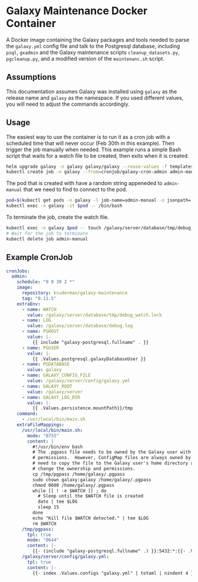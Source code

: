 # Galaxy Maintenance Docker Container

A Docker image containing the Galaxy packages and tools needed to parse the `galaxy.yml` config file and talk to the Postgresql database, including `psql`, `gxadmin` and the Galaxy maintenance scripts `cleanup_datasets.py`, `pgcleanup.py`, and a modified version of the `maintenanc.sh` script.

## Assumptions
This documentation assumes Galaxy was installed using `galaxy` as the release name and `galaxy` as the namespace.  If you used different values, you will need to adjust the commands accordingly.

## Usage

The easiest way to use the container is to run it as a cron job with a scheduled time that will never occur (Feb 30th in this example). Then trigger the job manually when needed.  This example runs a simple Bash script that waits for a watch file to be created, then exits when it is created.

```bash
helm upgrade galaxy -n galaxy galaxy/galaxy --reuse-values -f templates/admin.yaml
kubectl create job -n galaxy --from=cronjob/galaxy-cron-admin admin-manual
```
The pod that is created with have a random string appeneded to `admin-manual` that we need to find to connect to the pod.

```bash
pod=$(kubectl get pods -n galaxy -l job-name=admin-manual -o jsonpath='{.items[0].metadata.name}')
kubectl exec -n galaxy -it $pod -- /bin/bash
```
To terminate the job, create the watch file.

```bash
kubectl exec -n galaxy $pod -- touch /galaxy/server/database/tmp/debug_watch.lock
# Wait for the job to terminate
kubectl delete job admin-manual
```

## Example CronJob
```yaml
cronJobs:
  admin:
    schedule: "0 0 30 2 *"
    image:
      repository: ksuderman/galaxy-maintenance
      tag: "0.11.5"
    extraEnv:
      - name: WATCH
        value: /galaxy/server/database/tmp/debug_watch.lock
      - name: LOG
        value: /galaxy/server/database/debug.log
      - name: PGHOST
        value: |-
          {{ include "galaxy-postgresql.fullname" . }}
      - name: PGUSER
        value: |-
          {{ .Values.postgresql.galaxyDatabaseUser }}
      - name: PGDATABASE
        value: galaxy
      - name: GALAXY_CONFIG_FILE
        value: /galaxy/server/config/galaxy.yml
      - name: GALAXY_ROOT
        value: /galaxy/server
      - name: GALAXY_LOG_DIR
        value: |-
          {{ .Values.persistence.mountPath}}/tmp
    command:
      - /usr/local/bin/main.sh
    extraFileMappings:
      /usr/local/bin/main.sh:
        mode: "0755"
        content: |
          #!/usr/bin/env bash
          # The .pgpass file needs to be owned by the Galaxy user with 0600
          # permissions.  However, ConfigMap files are always owned by root.  So we
          # need to copy the file to the Galaxy user's home directory and
          # change the ownership and permissions.
          cp /tmp/pgpass /home/galaxy/.pgpass
          sudo chown galaxy:galaxy /home/galaxy/.pgpass
          chmod 0600 /home/galaxy/.pgpass
          while [[ ! -e $WATCH ]] ; do
            # Sleep until the $WATCH file is created
            date | tee $LOG
            sleep 15
          done
          echo "Kill file $WATCH detected." | tee $LOG
          rm $WATCH
      /tmp/pgpass:
        tpl: true
        mode: "0644"
        content: |-
          {{- (include "galaxy-postgresql.fullname" .) }}:5432:*:{{- .Values.postgresql.galaxyDatabaseUser }}:{{- (include "galaxy.galaxyDbPassword" .) }}
      /galaxy/server/config/galaxy.yml:
        tpl: true
        content: |-
          {{- index .Values.configs "galaxy.yml" | toYaml | nindent 4 }}

```

